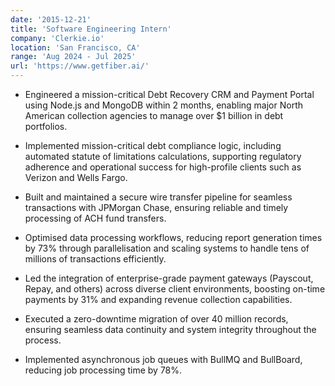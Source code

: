 ```yaml
---
date: '2015-12-21'
title: 'Software Engineering Intern'
company: 'Clerkie.io'
location: 'San Francisco, CA'
range: 'Aug 2024 - Jul 2025'
url: 'https://www.getfiber.ai/'
---
```


- Engineered a mission-critical Debt Recovery CRM and Payment Portal using Node.js and MongoDB within 2 months, enabling major North American collection agencies to manage over $1 billion in debt portfolios.

- Implemented mission-critical debt compliance logic, including automated statute of limitations calculations, supporting regulatory adherence and operational success for high-profile clients such as Verizon and Wells Fargo.

- Built and maintained a secure wire transfer pipeline for seamless transactions with JPMorgan Chase, ensuring reliable and timely processing of ACH fund transfers.

- Optimised data processing workflows, reducing report generation times by 73% through parallelisation and scaling systems to handle tens of millions of transactions efficiently.

- Led the integration of enterprise-grade payment gateways (Payscout, Repay, and others) across diverse client environments, boosting on-time payments by 31% and expanding revenue collection capabilities.

- Executed a zero-downtime migration of over 40 million records, ensuring seamless data continuity and system integrity throughout the process.

- Implemented asynchronous job queues with BullMQ and BullBoard, reducing job processing time by 78%.
